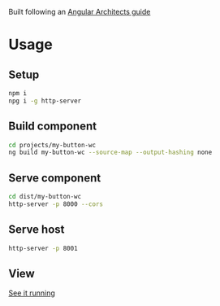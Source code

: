 Built following an [Angular Architects guide](https://www.angulararchitects.io/blog/angular-elements-web-components-with-standalone-components/)

# Usage

## Setup

```bash
npm i
npg i -g http-server
```

## Build component

```bash
cd projects/my-button-wc
ng build my-button-wc --source-map --output-hashing none
```

## Serve component

```bash
cd dist/my-button-wc
http-server -p 8000 --cors
```

## Serve host

```bash
http-server -p 8001
```

## View
[See it running](http://localhost:8001/demo.html)
